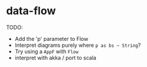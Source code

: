 # data-flow

TODO:
- Add the 'p' parameter to Flow
- Interpret diagrams purely where `p as bs ~ String`?
- Try using a `AppF` with `Flow`
- interpret with akka / port to scala
